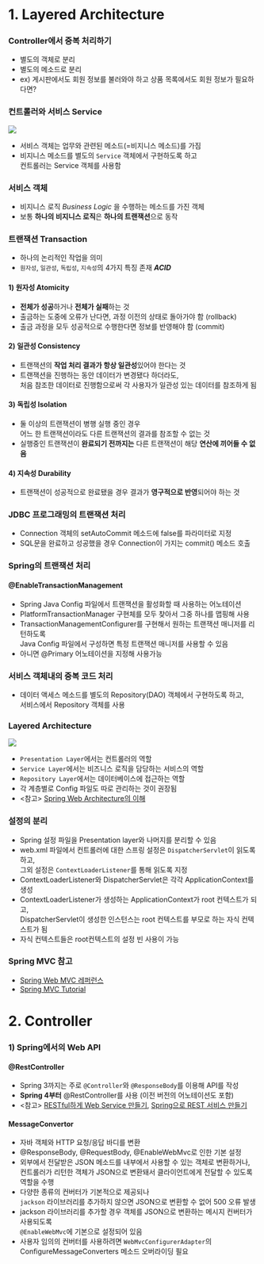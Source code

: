 # 1. Layered Architecture
### Controller에서 중복 처리하기
- 별도의 객체로 분리
- 별도의 메소드로 분리
- ex) 게시판에서도 회원 정보를 불러와야 하고 상품 목록에서도 회원 정보가 필요하다면?

### 컨트롤러와 서비스 Service

![](https://cphinf.pstatic.net/mooc/20180219_85/1519008848012uvMNx_PNG/1.png)

- 서비스 객체는 업무와 관련된 메소드(=비지니스 메소드)를 가짐
- 비지니스 메소드를 별도의 `Service` 객체에서 구현하도록 하고\
컨트롤러는 Service 객체를 사용함

### 서비스 객체
- 비지니스 로직 _Business Logic_ 을 수행하는 메소드를 가진 객체
- 보통 **하나의 비지니스 로직**은 **하나의 트랜잭션**으로 동작

### 트랜잭션 Transaction
- 하나의 논리적인 작업을 의미
- `원자성`, `일관성`, `독립성`, `지속성`의 4가지 특징 존재 **_ACID_**

#### 1) 원자성 Atomicity
- **전체가 성공**하거나 **전체가 실패**하는 것
- 출금하는 도중에 오류가 난다면, 과정 이전의 상태로 돌아가야 함 (rollback)
- 출금 과정을 모두 성공적으로 수행한다면 정보를 반영해야 함 (commit)

#### 2) 일관성 Consistency
- 트랜잭션의 **작업 처리 결과가 항상 일관성**있어야 한다는 것
- 트랜잭션을 진행하는 동안 데이터가 변경됐다 하더라도,\
처음 참조한 데이터로 진행함으로써 각 사용자가 일관성 있는 데이터를 참조하게 됨

#### 3) 독립성 Isolation
- 둘 이상의 트랜잭션이 병행 실행 중인 경우\
어느 한 트랜잭션이라도 다른 트랜잭션의 결과를 참조할 수 없는 것
- 실행중인 트랜잭션이 **완료되기 전까지는** 다른 트랜잭션이 해당 **연산에 끼어들 수 없음**

#### 4) 지속성 Durability
- 트랜잭션이 성공적으로 완료됐을 경우 결과가 **영구적으로 반영**되어야 하는 것

### JDBC 프로그래밍의 트랜잭션 처리
- Connection 객체의 setAutoCommit 메소드에 false를 파라미터로 지정
- SQL문을 완료하고 성공했을 경우 Connection이 가지는 commit() 메소드 호출

### Spring의 트랜잭션 처리
#### @EnableTransactionManagement
- Spring Java Config 파일에서 트랜잭션을 활성화할 때 사용하는 어노테이션
- PlatformTransactionManager 구현체를 모두 찾아서 그중 하나를 맵핑해 사용
- TransactionManagementConfigurer를 구현해서 원하는 트랜잭션 매니저를 리턴하도록\
Java Config 파일에서 구성하면 특정 트랜잭션 매니저를 사용할 수 있음
- 아니면 @Primary 어노테이션을 지정해 사용가능

### 서비스 객체내의 중복 코드 처리
- 데이터 액세스 메소드를 별도의 Repository(DAO) 객체에서 구현하도록 하고,\
서비스에서 Repository 객체를 사용

### Layered Architecture

![](https://cphinf.pstatic.net/mooc/20180219_283/1519009121486u3LkD_PNG/2.png)

- `Presentation Layer`에서는 컨트롤러의 역할
- `Service Layer`에서는 비즈니스 로직을 담당하는 서비스의 역할
- `Repository Layer`에서는 데이터베이스에 접근하는 역할
- 각 계층별로 Config 파일도 따로 관리하는 것이 권장됨
- <참고> [Spring Web Architecture의 이해](https://www.petrikainulainen.net/software-development/design/understanding-spring-web-application-architecture-the-classic-way)

### 설정의 분리
- Spring 설정 파일을 Presentation layer와 나머지를 분리할 수 있음
- web.xml 파일에서 컨트롤러에 대한 스프링 설정은 `DispatcherServlet`이 읽도록 하고,\
그외 설정은 `ContextLoaderListener`를 통해 읽도록 지정
- ContextLoaderListener와 DispatcherServlet은 각각 ApplicationContext를 생성
- ContextLoaderListener가 생성하는 ApplicationContext가 root 컨텍스트가 되고,\
DispatcherServlet이 생성한 인스턴스는 root 컨텍스트를 부모로 하는 자식 컨텍스트가 됨
- 자식 컨텍스트들은 root컨텍스트의 설정 빈 사용이 가능

### Spring MVC 참고
- [Spring Web MVC 레퍼런스](https://docs.spring.io/spring/docs/current/spring-framework-reference/web.html)
- [Spring MVC Tutorial](https://www.javatpoint.com/spring-mvc-tutorial)

# 2. Controller

### 1) Spring에서의 Web API
#### @RestController
- Spring 3까지는 주로 `@Controller`와 `@ResponseBody`를 이용해 API를 작성
- **Spring 4부터** @RestController를 사용 (이전 버전의 어노테이션도 포함)
- <참고> [RESTful하게 Web Service 만들기](https://spring.io/guides/tutorials/bookmarks/), [Spring으로 REST 서비스 만들기](https://spring.io/guides/gs/rest-service/)

#### MessageConvertor
- 자바 객체와 HTTP 요청/응답 바디를 변환
- @ResponseBody, @RequestBody, @EnableWebMvc로 인한 기본 설정
- 외부에서 전달받은 JSON 메소드를 내부에서 사용할 수 있는 객체로 변환하거나,\
컨트롤러가 리턴한 객체가 JSON으로 변환돼서 클라이언트에게 전달할 수 있도록 역할을 수행
- 다양한 종류의 컨버터가 기본적으로 제공되나\
`jackson` 라이브러리를 추가하지 않으면 JSON으로 변환할 수 없어 500 오류 발생
- jackson 라이브러리를 추가할 경우 객체를 JSON으로 변환하는 메시지 컨버터가 사용되도록\
`@EnableWebMvc`에 기본으로 설정되어 있음
- 사용자 임의의 컨버터를 사용하려면 `WebMvcConfigurerAdapter`의 ConfigureMessageConverters 메소드 오버라이딩 필요
